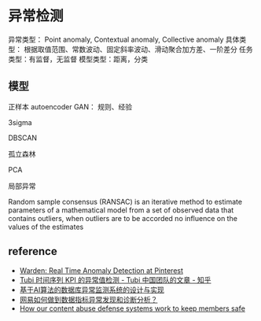 # 异常检测


异常类型： Point anomaly, Contextual anomaly, Collective anomaly
具体类型： 根据取值范围、常数波动、固定斜率波动、滑动聚合加方差、一阶差分
任务类型：有监督，无监督
模型类型：距离，分类


## 模型
正样本 autoencoder
GAN：
规则、经验

3sigma

DBSCAN


孤立森林


PCA


局部异常


Random sample consensus (RANSAC) is an iterative method to estimate parameters of a mathematical model from a set of observed data that contains outliers, when outliers are to be accorded no influence on the values of the estimates


## reference

- [Warden: Real Time Anomaly Detection at Pinterest](https://medium.com/pinterest-engineering/warden-real-time-anomaly-detection-at-pinterest-210c122f6afa)
- [Tubi 时间序列 KPI 的异常值检测 - Tubi 中国团队的文章 - 知乎](https://zhuanlan.zhihu.com/p/642174241)
- [基于AI算法的数据库异常监测系统的设计与实现](https://tech.meituan.com/2022/09/01/database-monitoring-based-on-ai.html)
- [网易如何做到数据指标异常发现和诊断分析？](https://mp.weixin.qq.com/s/wr9XvBNRBeKfp6acxkXc2A)
- [How our content abuse defense systems work to keep members safe](https://www.linkedin.com/blog/engineering/trust-and-safety/how-our-content-abuse-defense-systems-work-to-keep-members-safe)